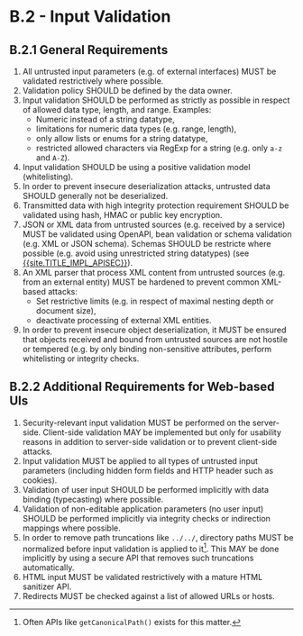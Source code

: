 # B.2 - Input Validation

## B.2.1 General Requirements

1. All untrusted input parameters (e.g. of external interfaces) MUST be validated restrictively where possible.
2. Validation policy SHOULD be defined by the data owner.
3. Input validation SHOULD be performed as strictly as possible in respect of allowed data type, length, and range. Examples:
    - Numeric instead of a string datatype,
    - limitations for numeric data types (e.g. range, length),
    - only allow lists or enums for a string datatype,
    - restricted allowed characters via RegExp for a string (e.g. only `a-z` and `A-Z`).
4. Input validation SHOULD be using a positive validation model (whitelisting).
5. In order to prevent insecure deserialization attacks, untrusted data SHOULD generally not be deserialized.
6. Transmitted data with high integrity protection requirement SHOULD be validated using hash, HMAC or public key encryption.
7. JSON or XML data from untrusted sources (e.g. received by a service) MUST be validated using OpenAPI, bean validation or schema validation (e.g. XML or JSON schema). Schemas SHOULD be restricte where possible (e.g. avoid using unrestricted string datatypes) (see [{{site.TITLE_IMPL_APISEC}}]({{site.URL_IMPL_APISEC}})).
8. An XML parser that process XML content from untrusted sources (e.g. from an external entity) MUST be hardened to prevent common XML-based attacks:
    - Set restrictive limits (e.g. in respect of maximal nesting depth or document size),
    - deactivate processing of external XML entities.
9. In order to prevent insecure object deserialization, it MUST be ensured that objects received and bound from untrusted sources are not hostile or tempered (e.g. by only binding non-sensitive attributes, perform whitelisting or integrity checks.

## B.2.2 Additional Requirements for Web-based UIs
1. Security-relevant input validation MUST be performed on the server-side. Client-side validation MAY be implemented but only for usability reasons in addition to server-side validation or to prevent client-side attacks.
2. Input validation MUST be applied to all types of untrusted input parameters (including hidden form fields and HTTP header such as cookies).
3. Validation of user input SHOULD be performed implicitly with data binding (typecasting) where possible.
4. Validation of non-editable application parameters (no user input) SHOULD be performed implicitly via integrity checks or indirection mappings where possible.
5. In order to remove path truncations like `../../`, directory paths MUST be normalized before input validation is applied to it[^1]. This MAY be done implicitly by using a secure API that removes such truncations automatically.
6. HTML input MUST be validated restrictively with a mature HTML sanitizer API.
7. Redirects MUST be checked against a list of allowed URLs or hosts.

[^1]: Often APIs like `getCanonicalPath()` exists for this matter.
